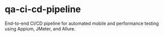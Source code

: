# qa-ci-cd-pipeline
End-to-end CI/CD pipeline for automated mobile and performance testing using Appium, JMeter, and Allure.
